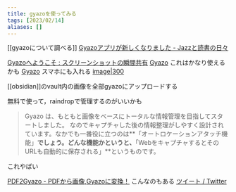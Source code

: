 ```yaml
---
title: gyazoを使ってみる
tags: [2023/02/14]
aliases: []
---
```


[[gyazoについて調べる]]
[Gyazoアプリが新しくなりました - Jazzと読書の日々](https://wineroses.hatenablog.com/entry/2023/02/02/130615)

[Gyazoへようこそ : スクリーンショットの瞬間共有](https://gyazo.com/captures)
[Gyazo](https://gyazo.com/cc6ddda3e39dcbe4ee4cfc38ee429d09.gif)
これはかなり使えるかも
[Gyazo](https://gyazo.com/a36085bf53559ef7c77d665d0d301065.jpeg)
スマホにも入れる
[image|300](https://gyazo.com/3b0f16904a6022411a3d0da762ad903b.jpg)

[[obsidian]]のvault内の画像を全部gyazoにアップロードする

無料で使って，raindropで管理するのがいいかも

> Gyazo は、もともと画像をベースにトータルな情報管理を目指してスタートしました。 なのでキャプチャした後の情報整理がしやすく設計されています。なかでも一番役に立つのは**「オートロケーションアタッチ機能」**でしょう。どんな機能かというと、**「WebをキャプチャするとそのURLも自動的に保存される」**というものです。

これやばい

[PDF2Gyazo - PDFから画像,Gyazoに変換！](https://service.matatsuna.net/pdf2gyazo/)
こんなのもある
[ツイート / Twitter](https://twitter.com/matatsuna/status/959722846065868800?s=20&t=6TmGx17VJ58qs0u0vIurKA)